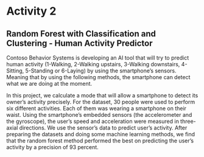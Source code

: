 # Activity 2

## Random Forest with Classification and Clustering - Human Activity Predictor

Contoso Behavior Systems is developing an AI tool that will try to predict human activity (1-Walking, 2-Walking upstairs, 3-Walking downstairs, 4-Sitting, 5-Standing or 6-Laying) by using the smartphone’s sensors. Meaning that by using the following methods, the smartphone can detect what we are doing at the moment.

In this project, we calculate a mode that will allow a smartphone to detect its owner’s activity precisely. For the dataset, 30 people were used to perform six different activities. Each of them was wearing a smartphone on their waist. Using the smartphone’s embedded sensors (the accelerometer and the gyroscope), the user’s speed and acceleration were measured in three-axial directions. We use the sensor’s data to predict user’s activity. After preparing the datasets and doing some machine learning methods, we find that the random forest method performed the best on predicting the user’s activity by a precision of 93 percent.

